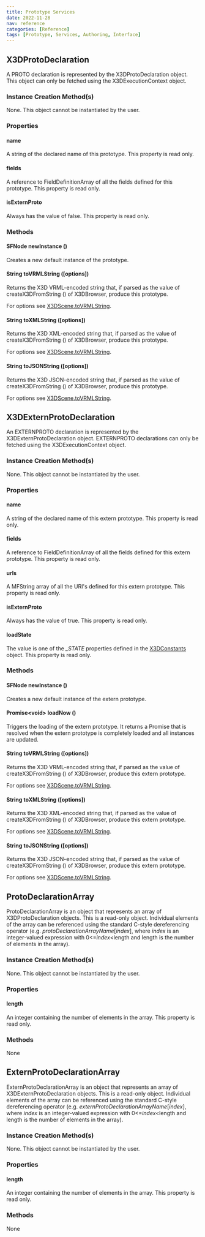 ```yaml
---
title: Prototype Services
date: 2022-11-28
nav: reference
categories: [Reference]
tags: [Prototype, Services, Authoring, Interface]
---
```

## X3DProtoDeclaration

A PROTO declaration is represented by the X3DProtoDeclaration object. This object can only be fetched using the X3DExecutionContext object.

### Instance Creation Method\(s\)

None. This object cannot be instantiated by the user.

### Properties

#### **name**

A string of the declared name of this prototype. This property is read only.

#### **fields**

A reference to FieldDefinitionArray of all the fields defined for this prototype. This property is read only.

#### **isExternProto**

Always has the value of false. This property is read only.

### Methods

#### SFNode **newInstance** ()

Creates a new default instance of the prototype.

#### String **toVRMLString** (\[options\])

Returns the X3D VRML-encoded string that, if parsed as the value of createX3DFromString () of X3DBrowser, produce this prototype.

For options see [X3DScene.toVRMLString](/x_ite/reference/scene-services/#string-tovrmlstring-options).

#### String **toXMLString** (\[options\])

Returns the X3D XML-encoded string that, if parsed as the value of createX3DFromString () of X3DBrowser, produce this prototype.

For options see [X3DScene.toVRMLString](/x_ite/reference/scene-services/#string-tovrmlstring-options).

#### String **toJSONString** (\[options\])

Returns the X3D JSON-encoded string that, if parsed as the value of createX3DFromString () of X3DBrowser, produce this prototype.

For options see [X3DScene.toVRMLString](/x_ite/reference/scene-services/#string-tovrmlstring-options).

## X3DExternProtoDeclaration

An EXTERNPROTO declaration is represented by the X3DExternProtoDeclaration object. EXTERNPROTO declarations can only be fetched using the X3DExecutionContext object.

### Instance Creation Method\(s\)

None. This object cannot be instantiated by the user.

### Properties

#### **name**

A string of the declared name of this extern prototype. This property is read only.

#### **fields**

A reference to FieldDefinitionArray of all the fields defined for this extern prototype. This property is read only.

#### **urls**

A MFString array of all the URI's defined for this extern prototype. This property is read only.

#### **isExternProto**

Always has the value of true. This property is read only.

#### **loadState**

The value is one of the *_STATE* properties defined in the [X3DConstants](/x_ite/reference/constants-services/#load-state-constants) object. This property is read only.

### Methods

#### SFNode **newInstance** ()

Creates a new default instance of the extern prototype.

#### Promise\<void\> **loadNow** ()

Triggers the loading of the extern prototype. It returns a Promise that is resolved when the extern prototype is completely loaded and all instances are updated.

#### String **toVRMLString** (\[options\])

Returns the X3D VRML-encoded string that, if parsed as the value of createX3DFromString () of X3DBrowser, produce this extern prototype.

For options see [X3DScene.toVRMLString](/x_ite/reference/scene-services/#string-tovrmlstring-options).

#### String **toXMLString** (\[options\])

Returns the X3D XML-encoded string that, if parsed as the value of createX3DFromString () of X3DBrowser, produce this extern prototype.

For options see [X3DScene.toVRMLString](/x_ite/reference/scene-services/#string-tovrmlstring-options).

#### String **toJSONString** (\[options\])

Returns the X3D JSON-encoded string that, if parsed as the value of createX3DFromString () of X3DBrowser, produce this extern prototype.

For options see [X3DScene.toVRMLString](/x_ite/reference/scene-services/#string-tovrmlstring-options).

## ProtoDeclarationArray

ProtoDeclarationArray is an object that represents an array of X3DProtoDeclaration objects. This is a read-only object. Individual elements of the array can be referenced using the standard C-style dereferencing operator (e.g. *protoDeclarationArrayName*[*index*], where *index* is an integer-valued expression with 0\<=*index*\<length and length is the number of elements in the array).

### Instance Creation Method\(s\)

None. This object cannot be instantiated by the user.

### Properties

#### **length**

An integer containing the number of elements in the array. This property is read only.

### Methods

None

## ExternProtoDeclarationArray

ExternProtoDeclarationArray is an object that represents an array of X3DExternProtoDeclaration objects. This is a read-only object. Individual elements of the array can be referenced using the standard C-style dereferencing operator (e.g. *externProtoDeclarationArrayName*[*index*], where *index* is an integer-valued expression with 0\<=*index*\<length and length is the number of elements in the array).

### Instance Creation Method\(s\)

None. This object cannot be instantiated by the user.

### Properties

#### **length**

An integer containing the number of elements in the array. This property is read only.

### Methods

None

